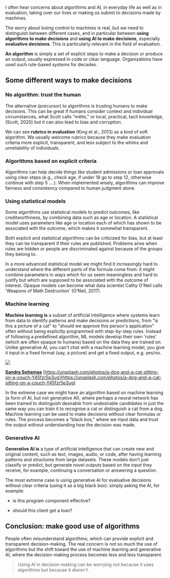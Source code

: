 
I often hear concerns about algorithms and AI, in everyday life as well as in evaluation, taking over our lives or making us submit to decisions made by machines.

The worry about losing control to machines is real, but we need to distinguish between different cases, and in particular between **using algorithms to make decisions** and **using AI to make decisions**, especially **evaluative decisions**. This is particularly relevant in the field of evaluation.

**An algorithm** is simply a set of explicit steps to make a decision or produce an output, usually expressed in code or clear language. Organizations have used such rule-based systems for decades.

## Some different ways to make decisions

### No algorithm: trust the human

The alternative (precursor) to algorithms is trusting humans to make decisions. This can be great if humans consider context and individual circumstances, what Scott calls "mētis," or local, practical, tacit knowledge, (Scott, 2020) but it can also lead to bias and corruption.

We can see **rubrics in evaluation** (King et al., 2013) as a kind of soft algorithm. We usually welcome rubrics because they make evaluation criteria more explicit, transparent, and less subject to the whims and unreliability of individuals.

### Algorithms based on explicit criteria

Algorithms can help decide things like student admissions or loan approvals using clear steps (e.g., check age, if under 18 go to step 12, otherwise continue with step 5 ....). When implemented wisely, algorithms can improve fairness and consistency compared to human judgment alone.

### Using statistical models

Some algorithms use statistical models to predict outcomes, like creditworthiness, by combining data such as age or location. A statistical model uses parameters like age or location each of which has shown to be associated with the outcome, which makes it somewhat transparent.

Both explicit and statistical algorithms can be criticized for bias, but at least they can be transparent if their rules are published. Problems arise when rules are hidden or people are discriminated against because of the groups they belong to.

In a more advanced statistical model we might find it increasingly hard to understand where the different parts of the formula come from: it might combine parameters in ways which for us seem meaningless and hard to justify but which are supposed to be associated with the outcome of interest. Opaque models can become what data scientist Cathy O'Neil calls 'Weapons of Math Destruction' (O’Neil, 2017).

### Machine learning

**Machine learning is** a subset of artificial intelligence where systems learn from data to identify patterns and make decisions or predictions, from "is this a picture of a cat" to "should we approve this person's application" often without being explicitly programmed with step-by-step rules. Instead of following a predefined algorithm, ML models develop their own 'rules' (which are often opaque to humans) based on the data they are trained on. Unlike generative AI, you can't chat with a machine learning model, you give it input in a fixed format (say, a picture) and get a fixed output, e.g. yes/no.



![](https://plus.unsplash.com/premium_photo-1729111977812-bb415c2d30c5?fm=jpg&q=60&w=3000&ixlib=rb-4.1.0&ixid=M3wxMjA3fDB8MHxwaG90by1wYWdlfHx8fGVufDB8fHx8fA%3D%3D)

[**Sandra Seitamaa**](https://unsplash.com/@seitamaaphotography) [https://unsplash.com/photos/a-dog-and-a-cat-sitting-on-a-couch-Y45fzr5p3ug](https://unsplash.com/photos/a-dog-and-a-cat-sitting-on-a-couch-Y45fzr5p3ug)

In the extreme case we might have an algorithm based on machine learning (a form of AI, but not generative AI), where perhaps a neural network has been trained to distinguish desirable from undesirable candidates in just the same way you can train it to recognise a cat or distinguish a cat from a dog. Machine learning can be used to make decisions without clear formulas or rules. The process becomes a “black box,” where we input data and trust the output without understanding how the decision was made.

### Generative AI

**Generative AI is** a type of artificial intelligence that can create new and original content, such as text, images, audio, or code, after having learning patterns and structures from large datasets. These models don't just classify or predict, but generate novel outputs based on the input they receive, for example, continuing a conversation or answering a question.

The most extreme case is using generative AI for evaluative decisions without clear criteria (using it as a big black box): simply asking the AI, for example:

- is this program component effective?
    
- should this client get a loan?
    

## Conclusion: make good use of algorithms

People often misunderstand algorithms, which can provide explicit and transparent decision-making. The real concern is not so much the use of algorithms but the shift toward the use of machine learning and generative AI, where the decision-making process becomes less and less transparent.

> Using AI in decision-making can be worrying not because it uses algorithms but because it _doesn't_.